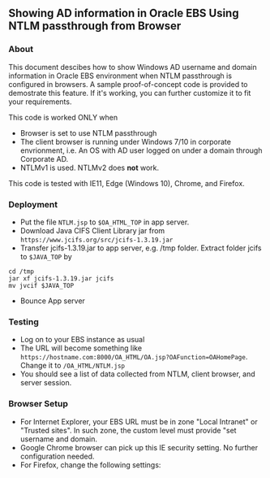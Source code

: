 ## Showing AD information in Oracle EBS Using NTLM passthrough from Browser

### About
This document descibes how to show Windows AD username and domain information in Oracle EBS environment when NTLM passthrough is configured in browsers.  A sample proof-of-concept code is provided to demostrate this feature.  If it's working, you can further customize it to fit your requirements.

This code is worked ONLY when
- Browser is set to use NTLM passthrough 
- The client browser is running under Windows 7/10 in corporate envrionment, i.e. An OS with AD user logged on under a domain through Corporate AD.
- NTLMv1 is used.  NTLMv2 does **not** work.

 This code is tested with IE11, Edge (Windows 10), Chrome, and Firefox.

### Deployment
- Put the file `NTLM.jsp` to `$OA_HTML_TOP` in app server.
- Download Java CIFS Client Library jar from `https://www.jcifs.org/src/jcifs-1.3.19.jar`
- Transfer jcifs-1.3.19.jar to app server, e.g. /tmp folder.  Extract folder jcifs to `$JAVA_TOP` by 
```
cd /tmp
jar xf jcifs-1.3.19.jar jcifs
mv jvcif $JAVA_TOP
```
- Bounce App server 

### Testing

- Log on to your EBS instance as usual
- The URL will become something like 
`https://hostname.com:8000/OA_HTML/OA.jsp?OAFunction=OAHomePage`. Change it to `/OA_HTML/NTLM.jsp`
- You should see a list of data collected from NTLM, client browser, and server session.


### Browser Setup
- For Internet Explorer, your EBS URL must be in zone "Local Intranet" or "Trusted sites". In such zone, the custom level must provide "set username and domain.
- Google Chrome browser can pick up this IE security setting.  No further configuration needed.
- For Firefox, change the following settings:
